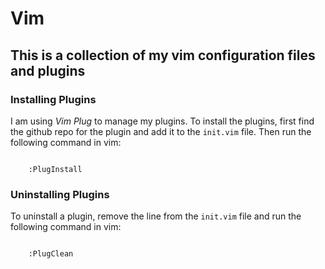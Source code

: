 # Vim

## This is a collection of my vim configuration files and plugins

### Installing Plugins

I am using _Vim Plug_ to manage my plugins. To install the plugins, first find the github repo for the plugin and add it to the `init.vim` file. Then run the following command in vim:

```vim

    :PlugInstall

```

### Uninstalling Plugins

To uninstall a plugin, remove the line from the `init.vim` file and run the following command in vim:

```vim

    :PlugClean

```
